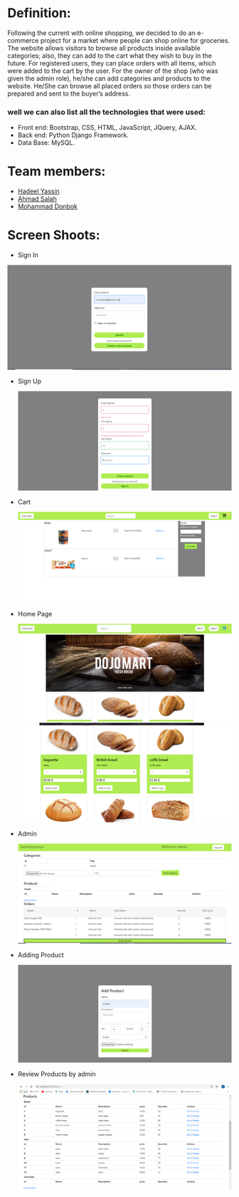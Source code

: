 
# Definition:
  Following the current with online shopping, we decided to do an e-commerce project for a market where people can shop online for groceries. 
  The website allows visitors to browse all products inside available categories; also, they can add to the cart what they wish to buy in the future.
  For registered users, they can place orders with all items, which were added to the cart by the user.
  For the owner of the shop (who was given the admin role), he/she can add categories and products to the website.
  He/She can browse all placed orders so those orders can be prepared and sent to the buyer’s address.
  
 ### well we can also list all the technologies that were used:
  - Front end: Bootstrap, CSS, HTML, JavaScript, JQuery, AJAX.
  - Back end: Python Django Framework.
  - Data Base: MySQL.
    
 # Team members:
  - [Hadeel Yassin](https://github.com/HadeelYassin)
  - [Ahmad Salah](https://github.com/ahmadmahmouds)
  - [Mohammad Donbok](https://github.com/mohammaddonbok)

 # Screen Shoots:
   - Sign In
   
   ![](online%20supermarket%20dojo/signIn.PNG)
    
   - Sign Up
   
     ![](online%20supermarket%20dojo/signUp.PNG)
   
   - Cart
   
     ![](online%20supermarket%20dojo/addtoCart.PNG)

   - Home Page
   
     ![](online%20supermarket%20dojo/home1.PNG)
     ![](online%20supermarket%20dojo/home2.PNG)
     
   - Admin
   
     ![](online%20supermarket%20dojo/admin.PNG)
     
   - Adding Product
   
     ![](online%20supermarket%20dojo/addProduct.PNG)
   
   - Review Products by admin
   
     ![](online%20supermarket%20dojo/products.PNG)
   
  

